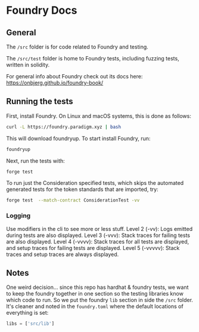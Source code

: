 # Foundry Docs

## General
The `/src` folder is for code related to Foundry and testing.

The `/src/test` folder is home to Foundry tests, including fuzzing tests, written in solidity.

For general info about Foundry check out its docs here: https://onbjerg.github.io/foundry-book/

## Running the tests

First, install Foundry. On Linux and macOS systems, this is done as follows:
```bash
curl -L https://foundry.paradigm.xyz | bash
```
This will download foundryup. To start install Foundry, run:
```bash
foundryup
```

Next, run the tests with:
```bash
forge test
```

To run just the Consideration specified tests, which skips the automated generated tests for the token standards that are imported, try:
```bash
forge test  --match-contract ConsiderationTest -vv
```

### Logging
Use modifiers in the cli to see more or less stuff.
Level 2 (-vv): Logs emitted during tests are also displayed.
Level 3 (-vvv): Stack traces for failing tests are also displayed.
Level 4 (-vvvv): Stack traces for all tests are displayed, and setup traces for failing tests are displayed.
Level 5 (-vvvvv): Stack traces and setup traces are always displayed.

## Notes

One weird decision... since this repo has hardhat & foundry tests, we want to keep the foundry together in one section so the testing libraries know which code to run. So we put the foundry `lib` section in side the `/src` folder. It's cleaner and noted in the `foundry.toml` where the default locations of everything is set:
```js
libs = ['src/lib']
```
